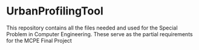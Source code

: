 # UrbanProfilingTool
This repository contains all the files needed and used for the Special Problem in Computer Engineering. These serve as the partial requirements for the MCPE Final Project
